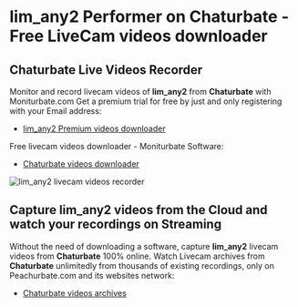 # lim_any2 Performer on Chaturbate - Free LiveCam videos downloader

## Chaturbate Live Videos Recorder

Monitor and record livecam videos of **lim_any2** from **Chaturbate** with Moniturbate.com
Get a premium trial for free by just and only registering with your Email address:
* [lim_any2 Premium videos downloader](https://moniturbate.com/request-demo-licence-key.html)

Free livecam videos downloader - Moniturbate Software:
* [Chaturbate videos downloader](https://moniturbate.com/moniturbate-download-software.html)

![lim_any2 livecam videos recorder](https://peachurnet.com/templates/moniturbate-software.png)


## Capture lim_any2 videos from the Cloud and watch your recordings on Streaming

Without the need of downloading a software, capture **lim_any2** livecam videos from **Chaturbate** 100% online.
Watch Livecam archives from **Chaturbate** unlimitedly from thousands of existing recordings, only on Peachurbate.com and its websites network:
* [Chaturbate videos archives](https://peachurnet.com/)